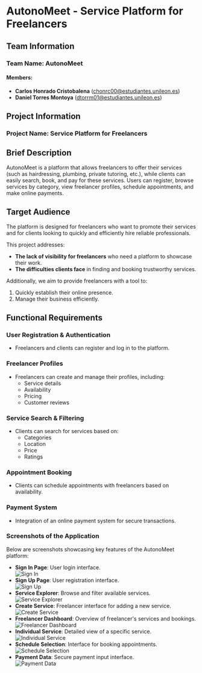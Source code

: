 # AutonoMeet - Service Platform for Freelancers

## Team Information

### Team Name: AutonoMeet

#### Members:
- **Carlos Honrado Cristobalena** (chonrc00@estudiantes.unileon.es)  
- **Daniel Torres Montoya** (dtorrm01@estudiantes.unileon.es)  

## Project Information

### Project Name: Service Platform for Freelancers

## Brief Description

AutonoMeet is a platform that allows freelancers to offer their services (such as hairdressing, plumbing, private tutoring, etc.), while clients can easily search, book, and pay for these services. Users can register, browse services by category, view freelancer profiles, schedule appointments, and make online payments.

## Target Audience

The platform is designed for freelancers who want to promote their services and for clients looking to quickly and efficiently hire reliable professionals.  

This project addresses:  
- **The lack of visibility for freelancers** who need a platform to showcase their work.  
- **The difficulties clients face** in finding and booking trustworthy services.  

Additionally, we aim to provide freelancers with a tool to:  
1. Quickly establish their online presence.  
2. Manage their business efficiently.  

## Functional Requirements

### **User Registration & Authentication**
- Freelancers and clients can register and log in to the platform.

### **Freelancer Profiles**
- Freelancers can create and manage their profiles, including:  
  - Service details  
  - Availability  
  - Pricing  
  - Customer reviews  

### **Service Search & Filtering**
- Clients can search for services based on:  
  - Categories  
  - Location  
  - Price  
  - Ratings  

### **Appointment Booking**
- Clients can schedule appointments with freelancers based on availability.

### **Payment System**
- Integration of an online payment system for secure transactions.

### **Screenshots of the Application**

Below are screenshots showcasing key features of the AutonoMeet platform:

- **Sign In Page**: User login interface.  
  ![Sign In](Diagrams/sign_in.png)
- **Sign Up Page**: User registration interface.  
  ![Sign Up](Diagrams/sign_up.png)
- **Service Explorer**: Browse and filter available services.  
  ![Service Explorer](Diagrams/service_explorer.png)
- **Create Service**: Freelancer interface for adding a new service.  
  ![Create Service](Diagrams/create_service.png)
- **Freelancer Dashboard**: Overview of freelancer's services and bookings.  
  ![Freelancer Dashboard](Diagrams/freelancer_dashboard.png)
- **Individual Service**: Detailed view of a specific service.  
  ![Individual Service](Diagrams/individual_service.png)
- **Schedule Selection**: Interface for booking appointments.  
  ![Schedule Selection](Diagrams/schedule_selection.png)
- **Payment Data**: Secure payment input interface.  
  ![Payment Data](Diagrams/payment_data.png)

